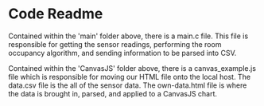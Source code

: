 # Code Readme

Contained within the 'main' folder above, there is a main.c file. This file is responsible for getting the sensor readings, performing the room occupancy algorithm, and sending information to be parsed into CSV. 

Contained within the 'CanvasJS' folder above, there is a canvas_example.js file which is responsible for moving our HTML file onto the local host. The data.csv file is the all of the sensor data. The own-data.html file is where the data is brought in, parsed, and applied to a CanvasJS chart. 
